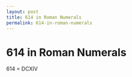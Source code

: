 ```yaml
---
layout: post
title: 614 in Roman Numerals
permalink: 614-in-roman-numerals
---
```


# 614 in Roman Numerals

614 = DCXIV
